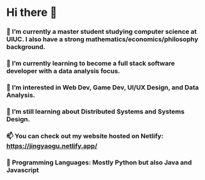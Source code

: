 # Hi there 👋


### 🔭 I’m currently a master student studying computer science at UIUC. I also have a strong mathematics/economics/philosophy background.
### 🌱 I’m currently learning to become a full stack software developer with a data analysis focus.
### 👯 I’m interested in Web Dev, Game Dev, UI/UX Design, and Data Analysis.
### 🤔 I’m still learning about Distributed Systems and Systems Design.
### 📫 You can check out my website hosted on Netlify: https://jingyaogu.netlify.app/
### :star2: Programming Languages: Mostly Python but also Java and Javascript

